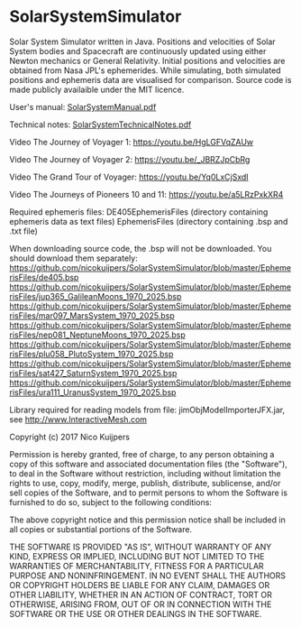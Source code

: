 # SolarSystemSimulator
Solar System Simulator written in Java. Positions and velocities of Solar System bodies and Spacecraft are continuously updated using
either Newton mechanics or General Relativity. Initial positions and velocities are obtained from Nasa JPL's ephemerides. 
While simulating, both simulated positions and ephemeris data are visualised for comparison. Source code is made publicly
availaible under the MIT licence.

User's manual: [SolarSystemManual.pdf](https://github.com/nicokuijpers/SolarSystemSimulator/blob/master/SolarSystemSimulatorManual.pdf)

Technical notes: [SolarSystemTechnicalNotes.pdf](https://github.com/nicokuijpers/SolarSystemSimulator/blob/master/SolarSystemSimulatorTechnicalNotes.pdf)

Video The Journey of Voyager 1: https://youtu.be/HgLGFVqZAUw

Video The Journey of Voyager 2: https://youtu.be/_JBRZJpCbRg

Video The Grand Tour of Voyager: https://youtu.be/Yq0LxCjSxdI

Video The Journeys of Pioneers 10 and 11: https://youtu.be/a5LRzPxkXR4

Required ephemeris files: 
DE405EphemerisFiles (directory containing ephemeris data as text files)
EphemerisFiles (directory containing .bsp and .txt file)

When downloading source code, the .bsp will not be downloaded. You should download them separately:
https://github.com/nicokuijpers/SolarSystemSimulator/blob/master/EphemerisFiles/de405.bsp
https://github.com/nicokuijpers/SolarSystemSimulator/blob/master/EphemerisFiles/jup365_GalileanMoons_1970_2025.bsp
https://github.com/nicokuijpers/SolarSystemSimulator/blob/master/EphemerisFiles/mar097_MarsSystem_1970_2025.bsp
https://github.com/nicokuijpers/SolarSystemSimulator/blob/master/EphemerisFiles/nep081_NeptuneMoons_1970_2025.bsp
https://github.com/nicokuijpers/SolarSystemSimulator/blob/master/EphemerisFiles/plu058_PlutoSystem_1970_2025.bsp
https://github.com/nicokuijpers/SolarSystemSimulator/blob/master/EphemerisFiles/sat427_SaturnSystem_1970_2025.bsp
https://github.com/nicokuijpers/SolarSystemSimulator/blob/master/EphemerisFiles/ura111_UranusSystem_1970_2025.bsp


Library required for reading models from file: jimObjModelImporterJFX.jar, see http://www.InteractiveMesh.com

Copyright (c) 2017 Nico Kuijpers  

Permission is hereby granted, free of charge, to any person obtaining a copy of this software and associated documentation 
files (the "Software"), to deal in the Software without restriction, including without limitation the rights to use, copy, 
modify, merge, publish, distribute, sublicense, and/or sell copies of the Software, and to permit persons to whom the 
Software is furnished to do so, subject to the following conditions: 

The above copyright notice and this permission notice shall be included in all copies or substantial portions of the Software.

THE SOFTWARE IS PROVIDED "AS IS", WITHOUT WARRANTY OF ANY KIND, EXPRESS OR IMPLIED, INCLUDING BUT NOT LIMITED TO THE 
WARRANTIES OF MERCHANTABILITY, FITNESS FOR A PARTICULAR PURPOSE AND NONINFRINGEMENT. IN NO EVENT SHALL THE AUTHORS OR 
COPYRIGHT HOLDERS BE LIABLE FOR ANY CLAIM, DAMAGES OR OTHER LIABILITY, WHETHER IN AN ACTION OF CONTRACT, TORT OR OTHERWISE,
ARISING FROM, OUT OF OR IN CONNECTION WITH THE SOFTWARE OR THE USE OR OTHER DEALINGS IN THE SOFTWARE.
